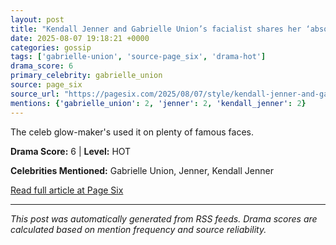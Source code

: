 ```yaml
---
layout: post
title: "Kendall Jenner and Gabrielle Union’s facialist shares her ‘absolute favorite’ serum to ‘lift and firm’ skin"
date: 2025-08-07 19:18:21 +0000
categories: gossip
tags: ['gabrielle-union', 'source-page_six', 'drama-hot']
drama_score: 6
primary_celebrity: gabrielle_union
source: page_six
source_url: "https://pagesix.com/2025/08/07/style/kendall-jenner-and-gabrielle-unions-facialist-shares-her-absolute-favorite-skincare-serum/"
mentions: {'gabrielle_union': 2, 'jenner': 2, 'kendall_jenner': 2}
---
```


The celeb glow-maker's used it on plenty of famous faces.

**Drama Score:** 6 | **Level:** HOT

**Celebrities Mentioned:** Gabrielle Union, Jenner, Kendall Jenner

[Read full article at Page Six](https://pagesix.com/2025/08/07/style/kendall-jenner-and-gabrielle-unions-facialist-shares-her-absolute-favorite-skincare-serum/)

---
*This post was automatically generated from RSS feeds. Drama scores are calculated based on mention frequency and source reliability.*
